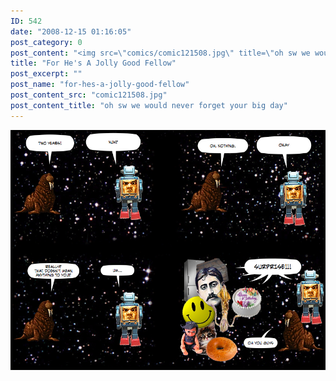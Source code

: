 ```yaml
---
ID: 542
date: "2008-12-15 01:16:05"
post_category: 0
post_content: "<img src=\"comics/comic121508.jpg\" title=\"oh sw we would never forget your big day\" />"
title: "For He's A Jolly Good Fellow"
post_excerpt: ""
post_name: "for-hes-a-jolly-good-fellow"
post_content_src: "comic121508.jpg"
post_content_title: "oh sw we would never forget your big day"
---
```



[![oh sw we would never forget your big day](/comics-hi-res/comic121508.jpg)](/comics-hi-res/comic121508.jpg)

